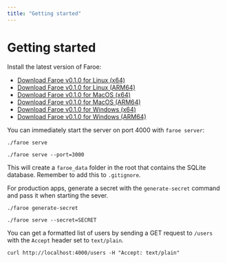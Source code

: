 ```yaml
---
title: "Getting started"
---
```


# Getting started

Install the latest version of Faroe:

- [Download Faroe v0.1.0 for Linux (x64)](https://github.com/faroedev/faroe/releases/download/v0.1.0/linux-amd64.tgz)
- [Download Faroe v0.1.0 for Linux (ARM64)](https://github.com/faroedev/faroe/releases/download/v0.1.0/linux-arm64.tgz)
- [Download Faroe v0.1.0 for MacOS (x64)](https://github.com/faroedev/faroe/releases/download/v0.1.0/darwin-amd64.tgz)
- [Download Faroe v0.1.0 for MacOS (ARM64)](https://github.com/faroedev/faroe/releases/download/v0.1.0/darwin-arm64.tgz)
- [Download Faroe v0.1.0 for Windows (x64)](https://github.com/faroedev/faroe/releases/download/v0.1.0/windows-amd64.tgz)
- [Download Faroe v0.1.0 for Windows (ARM64)](https://github.com/faroedev/faroe/releases/download/v0.1.0/windows-arm64.tgz)

You can immediately start the server on port 4000 with `faroe server`:

```
./faroe serve

./faroe serve --port=3000
```

This will create a `faroe_data` folder in the root that contains the SQLite database. Remember to add this to `.gitignore`.

For production apps, generate a secret with the `generate-secret` command and pass it when starting the sever.

```
./faroe generate-secret
```

```
./faroe serve --secret=SECRET
```

You can get a formatted list of users by sending a GET request to `/users` with the `Accept` header set to `text/plain`.

```
curl http://localhost:4000/users -H "Accept: text/plain"
```